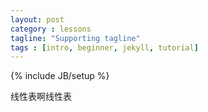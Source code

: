 ```yaml
---
layout: post
category : lessons
tagline: "Supporting tagline"
tags : [intro, beginner, jekyll, tutorial]
---
```

{% include JB/setup %}

线性表啊线性表